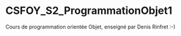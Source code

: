 # CSFOY_S2_ProgrammationObjet1
Cours de programmation orientée Objet, enseigné par Denis Rinfret :-)
